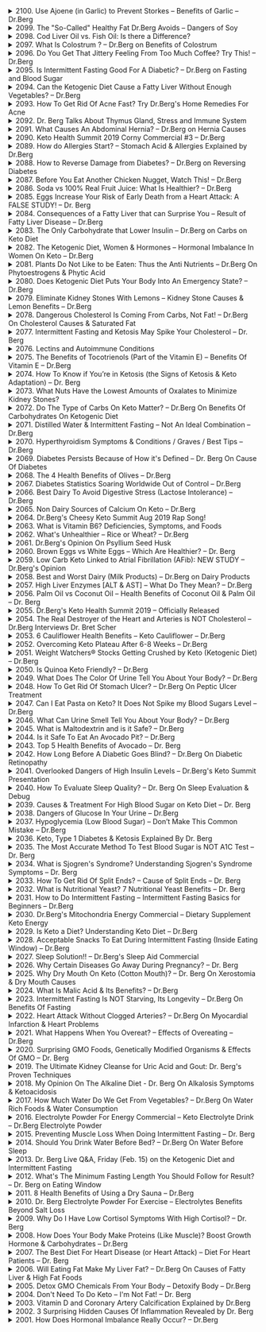 <details>
<summary>2100. Use Ajoene (in Garlic) to Prevent Storkes – Benefits of Garlic – Dr.Berg</summary>

[[Youtube]](https://www.youtube.com/watch?v=o-gW0u3HRk4)


</details>

<details>
<summary>2099. The "So-Called" Healthy Fat Dr.Berg Avoids – Dangers of Soy</summary>

[[Youtube]](https://www.youtube.com/watch?v=61QV7ua-kgk)


</details>

<details>
<summary>2098. Cod Liver Oil vs. Fish Oil: Is there a Difference?</summary>

[[Youtube]](https://www.youtube.com/watch?v=A_COFYJNdxk)


</details>

<details>
<summary>2097. What Is Colostrum ? – Dr.Berg on Benefits of Colostrum</summary>

[[Youtube]](https://www.youtube.com/watch?v=4a5V4Bx3qss)


</details>

<details>
<summary>2096. Do You Get That Jittery Feeling From Too Much Coffee? Try This! – Dr.Berg</summary>

[[Youtube]](https://www.youtube.com/watch?v=J51TNShTJmw)


</details>

<details>
<summary>2095. Is Intermittent Fasting Good For A Diabetic? – Dr.Berg on Fasting and Blood Sugar</summary>

[[Youtube]](https://www.youtube.com/watch?v=a4WnWzTnMEY)


</details>

<details>
<summary>2094. Can the Ketogenic Diet Cause a Fatty Liver Without Enough Vegetables? – Dr.Berg</summary>

[[Youtube]](https://www.youtube.com/watch?v=CFd975X2hmg)


</details>

<details>
<summary>2093. How To Get Rid Of Acne Fast? Try Dr.Berg's Home Remedies For Acne</summary>

[[Youtube]](https://www.youtube.com/watch?v=lofgjPLbgE8)


</details>

<details>
<summary>2092. Dr. Berg Talks About Thymus Gland, Stress and Immune System</summary>

[[Youtube]](https://www.youtube.com/watch?v=SjbDiOMe2MY)


</details>

<details>
<summary>2091. What Causes An Abdominal Hernia? – Dr.Berg on Hernia Causes</summary>

[[Youtube]](https://www.youtube.com/watch?v=uyoJW3Rh31Y)


</details>

<details>
<summary>2090. Keto Health Summit 2019 Corny Commercial #3 – Dr.Berg</summary>

[[Youtube]](https://www.youtube.com/watch?v=LJIvQwWvPFI)


</details>

<details>
<summary>2089. How do Allergies Start? – Stomach Acid & Allergies Explained by Dr.Berg</summary>

[[Youtube]](https://www.youtube.com/watch?v=ZBttSj0kLqw)


</details>

<details>
<summary>2088. How to Reverse Damage from Diabetes?  – Dr.Berg on Reversing Diabetes</summary>

[[Youtube]](https://www.youtube.com/watch?v=qZa81ApMA60)


</details>

<details>
<summary>2087. Before You Eat Another Chicken Nugget, Watch This! – Dr.Berg</summary>

[[Youtube]](https://www.youtube.com/watch?v=C7Ngj36q7Lo)


</details>

<details>
<summary>2086. Soda vs 100% Real Fruit Juice: What Is Healthier? – Dr.Berg</summary>

[[Youtube]](https://www.youtube.com/watch?v=qeNnRpMn8s8)


</details>

<details>
<summary>2085. Eggs Increase Your Risk of Early Death from a Heart Attack: A FALSE STUDY! – Dr. Berg</summary>

[[Youtube]](https://www.youtube.com/watch?v=YkoPpvtSVyo)


</details>

<details>
<summary>2084. Consequences of a Fatty Liver that can Surprise You – Result of Fatty Liver Disease – Dr.Berg</summary>

[[Youtube]](https://www.youtube.com/watch?v=S4A3BaTrOOQ)


</details>

<details>
<summary>2083. The Only Carbohydrate that Lower Insulin – Dr.Berg on Carbs on Keto Diet</summary>

[[Youtube]](https://www.youtube.com/watch?v=d553XRNoIlc)


</details>

<details>
<summary>2082. The Ketogenic Diet, Women & Hormones – Hormonal Imbalance In Women On Keto – Dr.Berg</summary>

[[Youtube]](https://www.youtube.com/watch?v=OHZoFFKrP58)


</details>

<details>
<summary>2081. Plants Do Not Like to be Eaten: Thus the Anti Nutrients – Dr.Berg On Phytoestrogens & Phytic Acid</summary>

[[Youtube]](https://www.youtube.com/watch?v=GgnnklDVhso)


</details>

<details>
<summary>2080. Does Ketogenic Diet Puts Your Body Into An Emergency State? – Dr.Berg</summary>

[[Youtube]](https://www.youtube.com/watch?v=HKVm2Qh4z54)


</details>

<details>
<summary>2079. Eliminate Kidney Stones With Lemons – Kidney Stone Causes & Lemon Benefits – Dr.Berg</summary>

[[Youtube]](https://www.youtube.com/watch?v=R6siqTxxgdE)


</details>

<details>
<summary>2078. Dangerous Cholesterol Is Coming From Carbs, Not Fat! – Dr.Berg On Cholesterol Causes & Saturated Fat</summary>

[[Youtube]](https://www.youtube.com/watch?v=A-EzTe3qrj4)


</details>

<details>
<summary>2077. Intermittent Fasting and Ketosis May Spike Your Cholesterol – Dr. Berg</summary>

[[Youtube]](https://www.youtube.com/watch?v=0OJltvn0mVM)


</details>

<details>
<summary>2076. Lectins and Autoimmune Conditions</summary>

[[Youtube]](https://www.youtube.com/watch?v=Ymwrvek3bXQ)


</details>

<details>
<summary>2075. The Benefits of Tocotrienols (Part of the Vitamin E) – Benefits Of Vitamin E – Dr.Berg</summary>

[[Youtube]](https://www.youtube.com/watch?v=0J2e_NXk3rw)


</details>

<details>
<summary>2074. How To Know if You’re in Ketosis (the Signs of Ketosis & Keto Adaptation) – Dr. Berg</summary>

[[Youtube]](https://www.youtube.com/watch?v=RE8Xh8wEAMQ)


</details>

<details>
<summary>2073. What Nuts Have the Lowest Amounts of Oxalates to Minimize Kidney Stones?</summary>

[[Youtube]](https://www.youtube.com/watch?v=U9PJLekWSK0)


</details>

<details>
<summary>2072. Do The Type of Carbs On Keto Matter? – Dr.Berg On Benefits Of Carbohydrates On Ketogenic Diet</summary>

[[Youtube]](https://www.youtube.com/watch?v=6VBRirg6xfI)


</details>

<details>
<summary>2071. Distilled Water & Intermittent Fasting – Not An Ideal Combination – Dr.Berg</summary>

[[Youtube]](https://www.youtube.com/watch?v=68861An2ZaY)


</details>

<details>
<summary>2070. Hyperthyroidism Symptoms & Conditions / Graves / Best Tips – Dr.Berg</summary>

[[Youtube]](https://www.youtube.com/watch?v=bAOm5KBlcS0)


</details>

<details>
<summary>2069. Diabetes Persists Because of How it's Defined – Dr. Berg On Cause Of Diabetes</summary>

[[Youtube]](https://www.youtube.com/watch?v=Wz1h6t04OMo)


</details>

<details>
<summary>2068. The 4 Health Benefits of Olives – Dr.Berg</summary>

[[Youtube]](https://www.youtube.com/watch?v=WdZ2ZsdChmk)


</details>

<details>
<summary>2067. Diabetes Statistics Soaring Worldwide Out of Control – Dr.Berg</summary>

[[Youtube]](https://www.youtube.com/watch?v=sVrTyOPJL9o)


</details>

<details>
<summary>2066. Best Dairy To Avoid Digestive Stress (Lactose Intolerance) – Dr.Berg</summary>

[[Youtube]](https://www.youtube.com/watch?v=e0w9iehpzqs)


</details>

<details>
<summary>2065. Non Dairy Sources of Calcium On Keto – Dr.Berg</summary>

[[Youtube]](https://www.youtube.com/watch?v=n66IwAnyi4k)


</details>

<details>
<summary>2064. Dr.Berg's Cheesy Keto Summit Aug 2019 Rap Song!</summary>

[[Youtube]](https://www.youtube.com/watch?v=qMCdKV40ZUQ)


</details>

<details>
<summary>2063. What is Vitamin B6? Deficiencies, Symptoms, and Foods</summary>

[[Youtube]](https://www.youtube.com/watch?v=ir7XkFrCmFA)


</details>

<details>
<summary>2062. What's Unhealthier – Rice or Wheat? – Dr.Berg</summary>

[[Youtube]](https://www.youtube.com/watch?v=U-ZtDd-GC84)


</details>

<details>
<summary>2061. Dr.Berg's Opinion On Psyllium Seed Husk</summary>

[[Youtube]](https://www.youtube.com/watch?v=nPaBWmWTNyw)


</details>

<details>
<summary>2060. Brown Eggs vs White Eggs – Which Are Healthier? – Dr. Berg</summary>

[[Youtube]](https://www.youtube.com/watch?v=ljKl2bwGzxY)


</details>

<details>
<summary>2059. Low Carb Keto Linked to Atrial Fibrillation (AFib): NEW STUDY – Dr.Berg's Opinion</summary>

[[Youtube]](https://www.youtube.com/watch?v=Vdw03OTxAY8)


</details>

<details>
<summary>2058. Best and Worst Dairy (Milk Products) – Dr.Berg on Dairy Products</summary>

[[Youtube]](https://www.youtube.com/watch?v=KYzkBBEv4AU)


</details>

<details>
<summary>2057. High Liver Enzymes [ALT & AST] – What Do They Mean? – Dr.Berg</summary>

[[Youtube]](https://www.youtube.com/watch?v=3FeVs-O70qo)


</details>

<details>
<summary>2056. Palm Oil vs Coconut Oil – Health Benefits of Coconut Oil & Palm Oil – Dr. Berg</summary>

[[Youtube]](https://www.youtube.com/watch?v=6v0IsDlCcTo)


</details>

<details>
<summary>2055. Dr.Berg's Keto Health Summit 2019 – Officially Released</summary>

[[Youtube]](https://www.youtube.com/watch?v=PF3NjFObmGk)


</details>

<details>
<summary>2054. The Real Destroyer of the Heart and Arteries is NOT Cholesterol – Dr.Berg Interviews Dr. Bret Scher</summary>

[[Youtube]](https://www.youtube.com/watch?v=8bHU0S4XZDY)


</details>

<details>
<summary>2053. 6 Cauliflower Health Benefits – Keto Cauliflower – Dr.Berg</summary>

[[Youtube]](https://www.youtube.com/watch?v=CQze6CCQdUE)


</details>

<details>
<summary>2052. Overcoming Keto Plateau After 6-8 Weeks – Dr.Berg</summary>

[[Youtube]](https://www.youtube.com/watch?v=pRb_itmYX70)


</details>

<details>
<summary>2051. Weight Watchers® Stocks Getting Crushed by Keto (Ketogenic Diet) – Dr.Berg</summary>

[[Youtube]](https://www.youtube.com/watch?v=ZqCEj-NPciI)


</details>

<details>
<summary>2050. Is Quinoa Keto Friendly? – Dr.Berg</summary>

[[Youtube]](https://www.youtube.com/watch?v=7vd6M5S6lsM)


</details>

<details>
<summary>2049. What Does The Color Of Urine Tell You About Your Body? – Dr.Berg</summary>

[[Youtube]](https://www.youtube.com/watch?v=1XcKLO0v3Mo)


</details>

<details>
<summary>2048. How To Get Rid Of Stomach Ulcer? – Dr.Berg On Peptic Ulcer Treatment</summary>

[[Youtube]](https://www.youtube.com/watch?v=sIAyFQNCGKk)


</details>

<details>
<summary>2047. Can I Eat Pasta on Keto? It Does Not Spike my Blood Sugars Level – Dr.Berg</summary>

[[Youtube]](https://www.youtube.com/watch?v=UqndDzFRlQc)


</details>

<details>
<summary>2046. What Can Urine Smell Tell You About Your Body? – Dr.Berg</summary>

[[Youtube]](https://www.youtube.com/watch?v=jPLlLVwh46k)


</details>

<details>
<summary>2045. What is Maltodextrin and is it Safe? – Dr.Berg</summary>

[[Youtube]](https://www.youtube.com/watch?v=Cjre0lLNfVY)


</details>

<details>
<summary>2044. Is it Safe To Eat An Avocado Pit? – Dr.Berg</summary>

[[Youtube]](https://www.youtube.com/watch?v=K554maMvW00)


</details>

<details>
<summary>2043. Top 5 Health Benefits of Avocado – Dr. Berg</summary>

[[Youtube]](https://www.youtube.com/watch?v=VhVqz4KuEgI)


</details>

<details>
<summary>2042. How Long Before A Diabetic Goes Blind? – Dr.Berg On Diabetic Retinopathy</summary>

[[Youtube]](https://www.youtube.com/watch?v=CmYLpii_zVk)


</details>

<details>
<summary>2041. Overlooked Dangers of High Insulin Levels – Dr.Berg's Keto Summit Presentation</summary>

[[Youtube]](https://www.youtube.com/watch?v=xR3kau4RFrY)


</details>

<details>
<summary>2040. How To Evaluate Sleep Quality? – Dr. Berg On Sleep Evaluation & Debug</summary>

[[Youtube]](https://www.youtube.com/watch?v=z5yIaH5sDJ8)


</details>

<details>
<summary>2039. Causes & Treatment For High Blood Sugar on Keto Diet – Dr. Berg</summary>

[[Youtube]](https://www.youtube.com/watch?v=3XtGWAmD1ls)


</details>

<details>
<summary>2038. Dangers of Glucose In Your Urine – Dr.Berg</summary>

[[Youtube]](https://www.youtube.com/watch?v=M3scItIB954)


</details>

<details>
<summary>2037. Hypoglycemia (Low Blood Sugar) –  Don’t Make This Common Mistake – Dr.Berg</summary>

[[Youtube]](https://www.youtube.com/watch?v=5pD9HnPYQao)


</details>

<details>
<summary>2036. Keto, Type 1 Diabetes & Ketosis Explained By Dr. Berg</summary>

[[Youtube]](https://www.youtube.com/watch?v=6dg1LfF0oCk)


</details>

<details>
<summary>2035. The Most Accurate Method To Test Blood Sugar is NOT A1C Test – Dr. Berg</summary>

[[Youtube]](https://www.youtube.com/watch?v=zLmxcuAfOxw)


</details>

<details>
<summary>2034. What is Sjogren's Syndrome? Understanding Sjogren's Syndrome Symptoms – Dr. Berg</summary>

[[Youtube]](https://www.youtube.com/watch?v=heiu0JZ3JdU)


</details>

<details>
<summary>2033. How To Get Rid Of Split Ends? – Cause of Split Ends – Dr. Berg</summary>

[[Youtube]](https://www.youtube.com/watch?v=Klqvzv-Z82Q)


</details>

<details>
<summary>2032. What is Nutritional Yeast? 7 Nutritional Yeast Benefits – Dr. Berg</summary>

[[Youtube]](https://www.youtube.com/watch?v=vAVSmmIdNpY)


</details>

<details>
<summary>2031. How to Do Intermittent Fasting – Intermittent Fasting Basics for Beginners – Dr.Berg</summary>

[[Youtube]](https://www.youtube.com/watch?v=3dHcT1-K-tw)


</details>

<details>
<summary>2030. Dr.Berg's Mitochondria Energy Commercial – Dietary Supplement Keto Energy</summary>

[[Youtube]](https://www.youtube.com/watch?v=iz8960F19vE)


</details>

<details>
<summary>2029. Is Keto a Diet? Understanding Keto Diet – Dr.Berg</summary>

[[Youtube]](https://www.youtube.com/watch?v=Dl_Q5QGjtDs)


</details>

<details>
<summary>2028. Acceptable Snacks To Eat During Intermittent Fasting (Inside Eating Window) – Dr.Berg</summary>

[[Youtube]](https://www.youtube.com/watch?v=eFwxS3UTXwE)


</details>

<details>
<summary>2027. Sleep Solution!! – Dr.Berg's Sleep Aid Commercial</summary>

[[Youtube]](https://www.youtube.com/watch?v=tR8T03iHeqs)


</details>

<details>
<summary>2026. Why Certain Diseases Go Away During Pregnancy? – Dr. Berg</summary>

[[Youtube]](https://www.youtube.com/watch?v=_Ltu4wbGydE)


</details>

<details>
<summary>2025. Why Dry Mouth On Keto (Cotton Mouth)? – Dr. Berg On Xerostomia & Dry Mouth Causes</summary>

[[Youtube]](https://www.youtube.com/watch?v=nGDSYH21UsY)


</details>

<details>
<summary>2024. What Is Malic Acid & Its Benefits? – Dr.Berg</summary>

[[Youtube]](https://www.youtube.com/watch?v=VhtxfuOOe4U)


</details>

<details>
<summary>2023. Intermittent Fasting Is NOT Starving, Its Longevity – Dr.Berg On Benefits Of Fasting</summary>

[[Youtube]](https://www.youtube.com/watch?v=5HLLcCCr68s)


</details>

<details>
<summary>2022. Heart Attack Without Clogged Arteries? – Dr.Berg On Myocardial Infarction & Heart Problems</summary>

[[Youtube]](https://www.youtube.com/watch?v=oOQKqFt0yfU)


</details>

<details>
<summary>2021. What Happens When You Overeat? – Effects of Overeating – Dr.Berg</summary>

[[Youtube]](https://www.youtube.com/watch?v=HkihAcMgyQA)


</details>

<details>
<summary>2020. Surprising GMO Foods, Genetically Modified Organisms & Effects Of GMO  – Dr. Berg</summary>

[[Youtube]](https://www.youtube.com/watch?v=KXtnwwNNLv0)


</details>

<details>
<summary>2019. The Ultimate Kidney Cleanse for Uric Acid and Gout: Dr. Berg's Proven Techniques</summary>

[[Youtube]](https://www.youtube.com/watch?v=Tn3lHConEDw)


</details>

<details>
<summary>2018. My Opinion On The Alkaline Diet  - Dr. Berg On Alkalosis Symptoms & Ketoacidosis</summary>

[[Youtube]](https://www.youtube.com/watch?v=_s6iV530cMA)


</details>

<details>
<summary>2017. How Much Water Do We Get From Vegetables? – Dr.Berg On Water Rich Foods & Water Consumption</summary>

[[Youtube]](https://www.youtube.com/watch?v=FPwe7LqSUio)


</details>

<details>
<summary>2016. Electrolyte Powder For Energy Commercial – Keto Electrolyte Drink – Dr.Berg Electrolyte Powder</summary>

[[Youtube]](https://www.youtube.com/watch?v=iZGME4wft7s)


</details>

<details>
<summary>2015. Preventing Muscle Loss When Doing Intermittent Fasting – Dr. Berg</summary>

[[Youtube]](https://www.youtube.com/watch?v=v8R7pCU1vq4)


</details>

<details>
<summary>2014. Should You Drink Water Before Bed? – Dr.Berg On Water Before Sleep</summary>

[[Youtube]](https://www.youtube.com/watch?v=bpiaCEj8EMw)


</details>

<details>
<summary>2013. Dr. Berg Live Q&A, Friday (Feb. 15) on the Ketogenic Diet and Intermittent Fasting</summary>

[[Youtube]](https://www.youtube.com/watch?v=cTAqmlgJBl4)


</details>

<details>
<summary>2012. What's The Minimum Fasting Length You Should Follow for Result? – Dr. Berg on Eating Window</summary>

[[Youtube]](https://www.youtube.com/watch?v=ppcnTr742G8)


</details>

<details>
<summary>2011. 8 Health Benefits of Using a Dry Sauna – Dr.Berg</summary>

[[Youtube]](https://www.youtube.com/watch?v=NunbmVSmx2A)


</details>

<details>
<summary>2010. Dr. Berg Electrolyte Powder For Exercise – Electrolytes Benefits Beyond Salt Loss</summary>

[[Youtube]](https://www.youtube.com/watch?v=91kV0hJEEfU)


</details>

<details>
<summary>2009. Why Do I Have Low Cortisol Symptoms With High Cortisol? – Dr. Berg</summary>

[[Youtube]](https://www.youtube.com/watch?v=XxC3OYS_an4)


</details>

<details>
<summary>2008. How Does Your Body Make Proteins (Like Muscle)? Boost Growth Hormone & Carbohydrates – Dr.Berg</summary>

[[Youtube]](https://www.youtube.com/watch?v=nPmxgI32MBE)


</details>

<details>
<summary>2007. The Best Diet For Heart Disease (or Heart Attack) – Diet For Heart Patients – Dr. Berg</summary>

[[Youtube]](https://www.youtube.com/watch?v=WgVJyMsNpQI)


</details>

<details>
<summary>2006. Will Eating Fat Make My Liver Fat? – Dr.Berg On Causes of Fatty Liver & High Fat Foods</summary>

[[Youtube]](https://www.youtube.com/watch?v=QyV6gKaN4pY)


</details>

<details>
<summary>2005. Detox GMO Chemicals From Your Body – Detoxify Body – Dr.Berg</summary>

[[Youtube]](https://www.youtube.com/watch?v=DAE9Uj603hA)


</details>

<details>
<summary>2004. Don't Need To Do Keto – I'm Not Fat! – Dr. Berg</summary>

[[Youtube]](https://www.youtube.com/watch?v=h3CNleqZJ4E)


</details>

<details>
<summary>2003. Vitamin D and Coronary Artery Calcification Explained by Dr.Berg</summary>

[[Youtube]](https://www.youtube.com/watch?v=aIp-dLUU2cw)


</details>

<details>
<summary>2002. 3 Surprising Hidden Causes Of Inflammation Revealed by Dr. Berg</summary>

[[Youtube]](https://www.youtube.com/watch?v=p8E32j-v0nI)


</details>

<details>
<summary>2001. How Does Hormonal Imbalance Really Occur? – Dr.Berg</summary>

[[Youtube]](https://www.youtube.com/watch?v=cykbzfo42-I)


</details>

